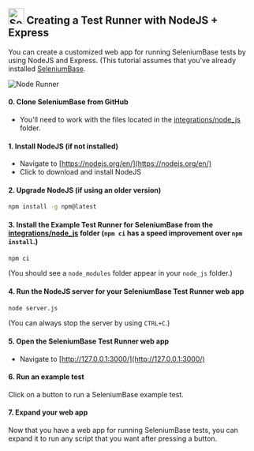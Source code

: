 <h2><img src="https://seleniumbase.github.io/img/logo6.png" title="SeleniumBase" width="32" /> Creating a Test Runner with NodeJS + Express</h2>

You can create a customized web app for running SeleniumBase tests by using NodeJS and Express. (This tutorial assumes that you've already installed [SeleniumBase](https://github.com/seleniumbase/SeleniumBase).

<img src="https://seleniumbase.github.io/other/node_runner.png" title="Node Runner" />

#### 0. Clone SeleniumBase from GitHub

* You'll need to work with the files located in the [integrations/node_js](https://github.com/seleniumbase/SeleniumBase/tree/master/integrations/node_js) folder.

#### 1. Install NodeJS (if not installed)

* Navigate to [https://nodejs.org/en/](https://nodejs.org/en/)
* Click to download and install NodeJS

#### 2. Upgrade NodeJS (if using an older version)

```bash
npm install -g npm@latest
```

#### 3. Install the Example Test Runner for SeleniumBase from the [integrations/node_js](https://github.com/seleniumbase/SeleniumBase/tree/master/integrations/node_js) folder (``npm ci`` has a speed improvement over ``npm install``.)

```bash
npm ci
```

(You should see a ``node_modules`` folder appear in your ``node_js`` folder.)

#### 4. Run the NodeJS server for your SeleniumBase Test Runner web app

```bash
node server.js
```

(You can always stop the server by using ``CTRL+C``.)

#### 5. Open the SeleniumBase Test Runner web app

* Navigate to [http://127.0.0.1:3000/](http://127.0.0.1:3000/)

#### 6. Run an example test

Click on a button to run a SeleniumBase example test.

#### 7. Expand your web app

Now that you have a web app for running SeleniumBase tests, you can expand it to run any script that you want after pressing a button.
